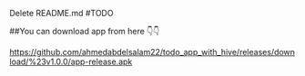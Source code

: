 Delete README.md
#TODO 

##You can download app from here 👇👇

https://github.com/ahmedabdelsalam22/todo_app_with_hive/releases/download/%23v1.0.0/app-release.apk
